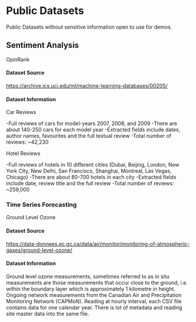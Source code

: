 # Public Datasets
Public Datasets without sensitive information open to use for demos.

## Sentiment Analysis

OpinRank

#### Dataset Source
https://archive.ics.uci.edu/ml/machine-learning-databases/00205/

#### Dataset Information
Car Reviews

-Full reviews of cars for model-years 2007, 2008, and 2009 -There are about 140-250 cars for each model year -Extracted fields include dates, author names, favourites and the full textual review -Total number of reviews: ~42,230

Hotel Reviews

-Full reviews of hotels in 10 different cities (Dubai, Beijing, London, New York City, New Delhi, San Francisco, Shanghai, Montreal, Las Vegas, Chicago) -There are about 80-700 hotels in each city -Extracted fields include date, review title and the full review -Total number of reviews: ~259,000

### Time Series Forecasting

Ground Level Ozone

#### Dataset Source
https://data-donnees.ec.gc.ca/data/air/monitor/monitoring-of-atmospheric-gases/ground-level-ozone/

#### Dataset Information

Ground level ozone measurements, sometimes referred to as in situ measurements are those measurements that occur close to the ground, i.e. within the boundary layer which is approximately 1 kilometre in height. Ongoing network measurements from the Canadian Air and Precipitation Monitoring Network (CAPMoN). Reading at hourly interval, each CSV file contains data for one calendar year. There is lot of metadata and reading site master data into the same file.
